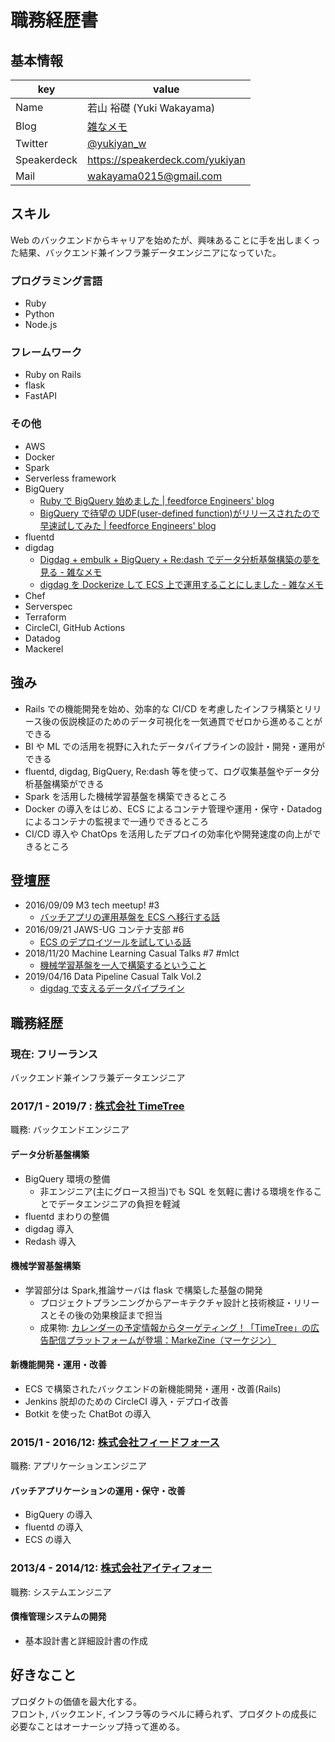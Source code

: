 # 職務経歴書

## 基本情報

| key         | value                                       |
| ----------- | ------------------------------------------- |
| Name        | 若山 裕礎 (Yuki Wakayama)                   |
| Blog        | [雑なメモ](http://yukiyan.hatenablog.jp/)   |
| Twitter     | [@yukiyan_w](https://twitter.com/yukiyan_w) |
| Speakerdeck | https://speakerdeck.com/yukiyan             |
| Mail        | wakayama0215@gmail.com                      |

## スキル

Web のバックエンドからキャリアを始めたが、興味あることに手を出しまくった結果、バックエンド兼インフラ兼データエンジニアになっていた。

### プログラミング言語

- Ruby
- Python
- Node.js

### フレームワーク

- Ruby on Rails
- flask
- FastAPI

### その他

- AWS
- Docker
- Spark
- Serverless framework
- BigQuery
  - [Ruby で BigQuery 始めました | feedforce Engineers' blog](http://tech.feedforce.jp/bigquery_tips.html)
  - [BigQuery で待望の UDF(user-defined function)がリリースされたので早速試してみた | feedforce Engineers' blog](http://tech.feedforce.jp/introduce-udf.html)
- fluentd
- digdag
  - [Digdag + embulk + BigQuery + Re:dash でデータ分析基盤構築の夢を見る - 雑なメモ](http://yukiyan.hatenablog.jp/entry/2016/06/20/064352)
  - [digdag を Dockerize して ECS 上で運用することにしました - 雑なメモ](http://yukiyan.hatenablog.jp/entry/2017/01/23/102411)
- Chef
- Serverspec
- Terraform
- CircleCI, GitHub Actions
- Datadog
- Mackerel

## 強み

- Rails での機能開発を始め、効率的な CI/CD を考慮したインフラ構築とリリース後の仮説検証のためのデータ可視化を一気通貫でゼロから進めることができる
- BI や ML での活用を視野に入れたデータパイプラインの設計・開発・運用ができる
- fluentd, digdag, BigQuery, Re:dash 等を使って、ログ収集基盤やデータ分析基盤構築ができる
- Spark を活用した機械学習基盤を構築できるところ
- Docker の導入をはじめ、ECS によるコンテナ管理や運用・保守・Datadog によるコンテナの監視まで一通りできるところ
- CI/CD 導入や ChatOps を活用したデプロイの効率化や開発速度の向上ができるところ

## 登壇歴

- 2016/09/09 M3 tech meetup! #3
  - [バッチアプリの運用基盤を ECS へ移行する話](https://speakerdeck.com/yukiyan/replace-a-batch-application-to-ecs)
- 2016/09/21 JAWS-UG コンテナ支部 #6
  - [ECS のデプロイツールを試している話](https://speakerdeck.com/yukiyan/ecsfalsedepuroituruwoshi-siteiruhua)
- 2018/11/20 Machine Learning Casual Talks #7 #mlct
  - [機械学習基盤を一人で構築するということ](https://speakerdeck.com/yukiyan/hitori-ml-team)
- 2019/04/16 Data Pipeline Casual Talk Vol.2
  - [digdag で支えるデータパイプライン](https://speakerdeck.com/yukiyan/building-a-data-pipeline-with-digdag)

## 職務経歴

### 現在: フリーランス

バックエンド兼インフラ兼データエンジニア

### 2017/1 - 2019/7 : [株式会社 TimeTree](https://timetreeapp.com/intl/ja/)

職務: バックエンドエンジニア

#### データ分析基盤構築

- BigQuery 環境の整備
  - 非エンジニア(主にグロース担当)でも SQL を気軽に書ける環境を作ることでデータエンジニアの負担を軽減
- fluentd まわりの整備
- digdag 導入
- Redash 導入

#### 機械学習基盤構築

- 学習部分は Spark,推論サーバは flask で構築した基盤の開発
  - プロジェクトプランニングからアーキテクチャ設計と技術検証・リリースとその後の効果検証まで担当
  - 成果物: [カレンダーの予定情報からターゲティング！「TimeTree」の広告配信プラットフォームが登場：MarkeZine（マーケジン）](https://markezine.jp/article/detail/27636)

#### 新機能開発・運用・改善

- ECS で構築されたバックエンドの新機能開発・運用・改善(Rails)
- Jenkins 脱却のための CircleCI 導入・デプロイ改善
- Botkit を使った ChatBot の導入

### 2015/1 - 2016/12: [株式会社フィードフォース](https://www.feedforce.jp/)

職務: アプリケーションエンジニア

#### バッチアプリケーションの運用・保守・改善

- BigQuery の導入
- fluentd の導入
- ECS の導入

### 2013/4 - 2014/12: [株式会社アイティフォー](https://www.itfor.co.jp/index.html)

職務: システムエンジニア

#### 債権管理システムの開発

- 基本設計書と詳細設計書の作成

## 好きなこと

プロダクトの価値を最大化する。  
フロント, バックエンド, インフラ等のラベルに縛られず、プロダクトの成長に必要なことはオーナーシップ持って進める。
